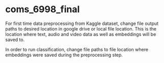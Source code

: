 # coms_6998_final

For first time data preprocessing from Kaggle dataset, change file output paths to desired location in google drive or local file location. This is the location where text, audio and video data as well as embeddings will be saved to.

In order to run classification, change file paths to file location where embeddings were saved during the preprocessing step.
